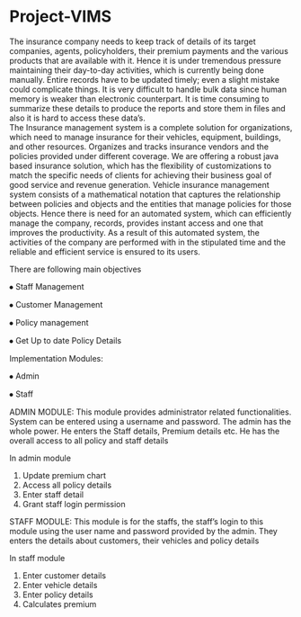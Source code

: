 # Project-VIMS

The insurance company needs to keep track of details of its target companies, agents, policyholders, their premium payments and the various products that are available with it. Hence it is under tremendous pressure maintaining their day-to-day activities, which is currently being done manually. Entire records have to be updated timely; even a slight mistake could complicate things. It is very difficult to handle bulk data since human memory is weaker than electronic counterpart. It is time consuming to summarize these details to produce the reports and store them in files and also it is hard to access these data’s.       
The Insurance management system is a complete solution for organizations, which need to manage insurance for their vehicles, equipment, buildings, and other resources. Organizes and tracks insurance vendors and the policies provided under different coverage.
We are offering a robust java based insurance solution, which has the flexibility of customizations to match the specific needs of clients for achieving their business goal of good service and revenue generation.
Vehicle insurance management system consists of a mathematical notation that captures the relationship between policies and objects and the entities that manage policies for those objects.
Hence there is need for an automated system, which can efficiently manage the company, records, provides instant access and one that improves the productivity. As a result of this automated system, the activities of the company are performed with in the stipulated time and the reliable and efficient service is ensured to its users. 
   
There are following main objectives
 
⦁	Staff  Management

⦁	Customer Management

⦁	Policy management

⦁	Get Up to date  Policy Details

Implementation Modules:

⦁	Admin

⦁	Staff

ADMIN MODULE:
     This module provides administrator related functionalities. System can be entered using a username and password. The admin has the whole power. He enters the Staff details, Premium details etc. He has the overall access to all policy and staff details

In admin module
1. Update premium chart 
2. Access all policy details
3. Enter staff detail 
4. Grant staff login permission 

STAFF MODULE:
      This module is for the staffs, the staff’s login to this module using the user name and password provided by the admin. They enters the details about customers, their vehicles and policy details

In staff module
1. Enter customer details
2. Enter vehicle details
3. Enter policy details
4. Calculates premium 
